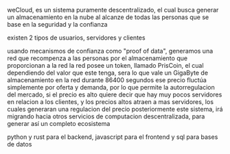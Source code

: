 weCloud, es un sistema puramente descentralizado, el cual busca generar un almacenamiento en la nube al alcanze de todas las personas
que se base en la seguridad y la confianza

existen 2 tipos de usuarios, servidores y clientes

usando mecanismos de confianza como "proof of data", generamos una red que recompenza a las personas por el almacenamiento que proporcionan a la red
la red posee un token, llamado PrisCoin, el cual dependiendo del valor que este tenga, sera lo que vale un GigaByte de almacenamiento en la red durante 86400 segundos
ese precio fluctúa simplemente por oferta y demanda, por lo que permite la autorregulacion del mercado, si el precio es alto quiere decir que hay muy pocos servidores en relacion a los clientes, y los precios altos atraen a mas servidores, los cuales generaran una regulacion del precio
posteriormente este sistema, irá migrando hacia otros servicios de computacion descentralizada, para generar así un completo ecosistema

python y rust para el backend, javascript para el frontend y sql para bases de datos
